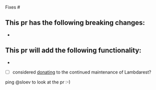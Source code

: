 Fixes #

This pr has the following breaking changes:
- 
- 

This pr will add the following functionality:
- 
- 


* [ ] considered [donating](https://github.com/sloev/python-lambdarest#support-the-development-%EF%B8%8F) to the continued maintenance of Lambdarest?

ping @sloev to look at the pr :-)
